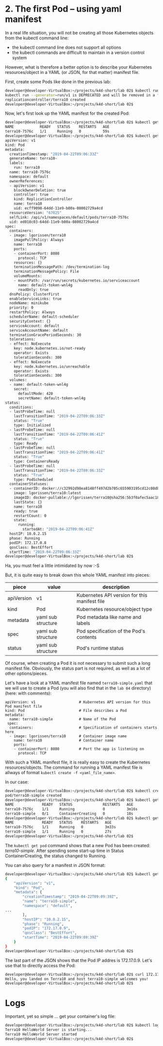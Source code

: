 # 2. The first Pod – using yaml manifest

In a real life situation, you will not be creating all those Kubernetes objects from the kubectl command line:
- the kubectl command line does not support all options
- the kubectl commands are difficult to maintain in a version control system

However, what is therefore a better option is to describe your Kubernetes resources/object in a YAML (or JSON, for that matter) manifest file.

First, create some Pods like done in the previous lab:

```bash
developer@developer-VirtualBox:~/projects/k4d-short/lab 02$ kubectl run terra10 --image=lgorissen/terra10 --port=8080 --generator=run/v1
kubectl run --generator=run/v1 is DEPRECATED and will be removed in a future version. Use kubectl run --generator=run-pod/v1 or kubectl create instead.
replicationcontroller/terra10 created
developer@developer-VirtualBox:~/projects/k4d-short/lab 02$ 
```

Now, let's first look up the YAML manifest for the created Pod:
```bash
developer@developer-VirtualBox:~/projects/k4d-short/lab 02$ kubectl get pod
NAME            READY   STATUS    RESTARTS   AGE
terra10-7576c   1/1     Running   0          59s
developer@developer-VirtualBox:~/projects/k4d-short/lab 02$ kubectl get pod terra10-7576c -o yaml
apiVersion: v1
kind: Pod
metadata:
  creationTimestamp: "2019-04-22T09:06:33Z"
  generateName: terra10-
  labels:
    run: terra10
  name: terra10-7576c
  namespace: default
  ownerReferences:
  - apiVersion: v1
    blockOwnerDeletion: true
    controller: true
    kind: ReplicationController
    name: terra10
    uid: ecff9098-64dd-11e9-b00a-08002729a4cd
  resourceVersion: "67025"
  selfLink: /api/v1/namespaces/default/pods/terra10-7576c
  uid: ed018c03-64dd-11e9-b00a-08002729a4cd
spec:
  containers:
  - image: lgorissen/terra10
    imagePullPolicy: Always
    name: terra10
    ports:
    - containerPort: 8080
      protocol: TCP
    resources: {}
    terminationMessagePath: /dev/termination-log
    terminationMessagePolicy: File
    volumeMounts:
    - mountPath: /var/run/secrets/kubernetes.io/serviceaccount
      name: default-token-wnl4g
      readOnly: true
  dnsPolicy: ClusterFirst
  enableServiceLinks: true
  nodeName: minikube
  priority: 0
  restartPolicy: Always
  schedulerName: default-scheduler
  securityContext: {}
  serviceAccount: default
  serviceAccountName: default
  terminationGracePeriodSeconds: 30
  tolerations:
  - effect: NoExecute
    key: node.kubernetes.io/not-ready
    operator: Exists
    tolerationSeconds: 300
  - effect: NoExecute
    key: node.kubernetes.io/unreachable
    operator: Exists
    tolerationSeconds: 300
  volumes:
  - name: default-token-wnl4g
    secret:
      defaultMode: 420
      secretName: default-token-wnl4g
status:
  conditions:
  - lastProbeTime: null
    lastTransitionTime: "2019-04-22T09:06:33Z"
    status: "True"
    type: Initialized
  - lastProbeTime: null
    lastTransitionTime: "2019-04-22T09:06:41Z"
    status: "True"
    type: Ready
  - lastProbeTime: null
    lastTransitionTime: "2019-04-22T09:06:41Z"
    status: "True"
    type: ContainersReady
  - lastProbeTime: null
    lastTransitionTime: "2019-04-22T09:06:33Z"
    status: "True"
    type: PodScheduled
  containerStatuses:
  - containerID: docker://c32992d98ea8148ff497d2b705c655903195cd12c08dbd6d284d58b3e4cabb2f
    image: lgorissen/terra10:latest
    imageID: docker-pullable://lgorissen/terra10@sha256:5b3f0afec5aac18c25749370f4ced0133b43041390cf0891a308d2261df97e7b
    lastState: {}
    name: terra10
    ready: true
    restartCount: 0
    state:
      running:
        startedAt: "2019-04-22T09:06:41Z"
  hostIP: 10.0.2.15
  phase: Running
  podIP: 172.17.0.8
  qosClass: BestEffort
  startTime: "2019-04-22T09:06:33Z"
developer@developer-VirtualBox:~/projects/k4d-short/lab 02$
```
Ha, you must feel a little intimidated by now :-S

But, it is quite easy to break down this whole YAML manifest into pieces:

| piece      | value              | description |
|------------|--------------------|------|
| apiVersion | v1                 | Kubernetes API version for this manifest file   |
| kind       | Pod                | Kubernetes resource/object type   |
| metadata   | yaml sub structure | Pod metadata like name and labels |
| spec       | yaml sub structure | Pod specification of the Pod's contents |
| status     | yaml sub structure | Pod's runtime status |

Of course, when creating a Pod it is not necessary to submit such a long manifest file. Obviously, the status part is not required, as well as a lot of other options/pieces.

Let's have a look at a YAML manifest file named `terra10-simple.yaml` that we will use to create a Pod (you will also find that in the `lab 04` directory) (here: with comments):
```
apiVersion: v1                    # Kubernetes API version for this Pod manifest file
kind: Pod                         # File describes a Pod
metadata:
  name: terra10-simple            # Name of the Pod
 spec:
  containers:                     # Specification of containers starts here
  - image: lgorissen/terra10      # Container image name
    name: terra10                 # Container name
    ports:
    - containerPort: 8080         # Port the app is listening on
      protocol: TCP
```

With such a YAML manifest file, it is really easy to create the Kubernetes resources/objects. The command for running a YAML manifest file is allways of format `kubectl create -f <yaml_file_name>`. 

In our case:
```bash
developer@developer-VirtualBox:~/projects/k4d-short/lab 02$ kubectl create -f terra10-simple.yaml 
pod/terra10-simple created
developer@developer-VirtualBox:~/projects/k4d-short/lab 02$ kubectl get pod
NAME             READY   STATUS              RESTARTS   AGE
terra10-7576c    1/1     Running             0          3m16s
terra10-simple   0/1     ContainerCreating   0          10s
developer@developer-VirtualBox:~/projects/k4d-short/lab 02$ kubectl get pod
NAME             READY   STATUS    RESTARTS   AGE
terra10-7576c    1/1     Running   0          3m33s
terra10-simple   1/1     Running   0          27s
developer@developer-VirtualBox:~/projects/k4d-short/lab 02$
```
The `kubectl get pod` command shows that a new Pod has been created: *terra10-simple*. After spending some start-up time in Status ContainerCreating, the status changed to Running.

You can also query for a manifest in JSON format:
```bash
developer@developer-VirtualBox:~/projects/k4d-short/lab 02$ kubectl get pod terra10-simple -o json
{
    "apiVersion": "v1",
    "kind": "Pod",
    "metadata": {
        "creationTimestamp": "2019-04-22T09:09:39Z",
        "name": "terra10-simple",
        "namespace": "default",
...
        ],
        "hostIP": "10.0.2.15",
        "phase": "Running",
        "podIP": "172.17.0.9",
        "qosClass": "BestEffort",
        "startTime": "2019-04-22T09:09:39Z"
    }
}
developer@developer-VirtualBox:~/projects/k4d-short/lab 02$
```

The last part of the JSON shows that the Pod IP addres is 172.17.0.9. Let's use that to directly access the Pod:
```bash
developer@developer-VirtualBox:~/projects/k4d-short/lab 02$ curl 172.17.0.9:8080
Hello, you landed on Terra10 and host terra10-simple welcomes you!
developer@developer-VirtualBox:~/projects/k4d-short/lab 02$ 
```

# Logs
Important, yet so simple ... get your container's log file:
```bash
developer@developer-VirtualBox:~/projects/k4d-short/lab 02$ kubectl logs terra10-simple
Terra10 HelloWorld Server is starting...
Terra10 HelloWorld Server started
developer@developer-VirtualBox:~/projects/k4d-short/lab 02$
```

